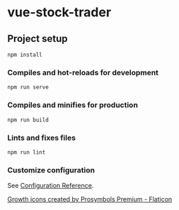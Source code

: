 # vue-stock-trader

## Project setup
```
npm install
```

### Compiles and hot-reloads for development
```
npm run serve
```

### Compiles and minifies for production
```
npm run build
```

### Lints and fixes files
```
npm run lint
```

### Customize configuration
See [Configuration Reference](https://cli.vuejs.org/config/).


<a href="https://www.flaticon.com/free-icons/growth" title="growth icons">Growth icons created by Prosymbols Premium - Flaticon</a>